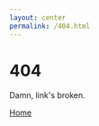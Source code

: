 ```yaml
---
layout: center
permalink: /404.html
---
```


# 404

Damn, link's broken.

<div class="mt3">
  <a href="{{ site.baseurl }}/" class="button button-blue button-big">Home</a>
</div>
